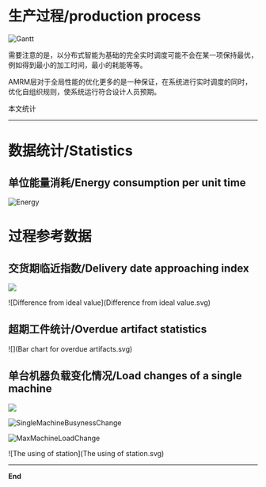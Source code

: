 # 生产过程/production process

![Gantt](Gantt.svg)



需要注意的是，以分布式智能为基础的完全实时调度可能不会在某一项保持最优，例如得到最小的加工时间，最小的耗能等等。

AMRM层对于全局性能的优化更多的是一种保证，在系统进行实时调度的同时，优化自组织规则，使系统运行符合设计人员预期。

本文统计



---------

# 数据统计/Statistics

## 单位能量消耗/Energy consumption per unit time

![Energy](Energy.svg)


# 过程参考数据

## 交货期临近指数/Delivery date approaching index

![](ApproachingIndexForDt.svg)

![Difference from ideal value](Difference from ideal value.svg)

## 超期工件统计/Overdue artifact statistics
![](Bar chart for overdue artifacts.svg)



## 单台机器负载变化情况/Load changes of a single machine
![](SingleMachineLoadChange.svg)

![SingleMachineBusynessChange](SingleMachineBusynessChange.svg)

![MaxMachineLoadChange](MaxMachineLoadChange.svg)

![The using of station](The using of station.svg)



---



**End**

